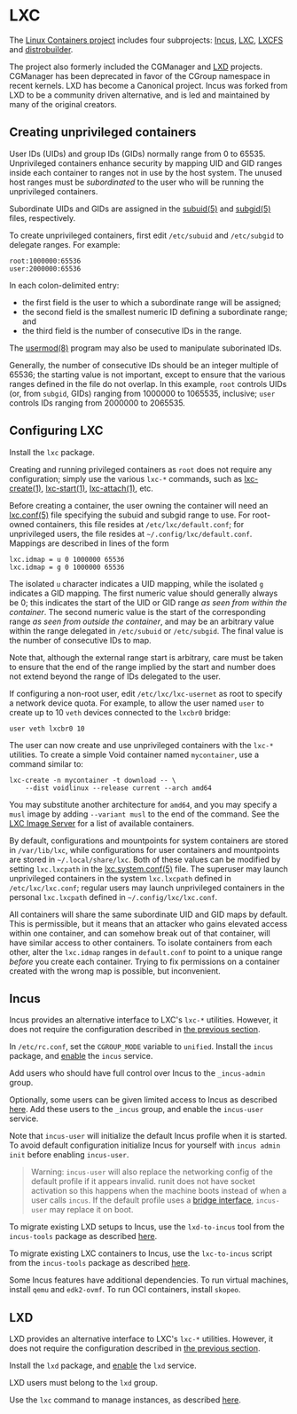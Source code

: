 # LXC

The [Linux Containers project](https://linuxcontainers.org/) includes four
subprojects: [Incus](https://linuxcontainers.org/incus/introduction/),
[LXC](https://linuxcontainers.org/lxc/introduction/),
[LXCFS](https://linuxcontainers.org/lxcfs/introduction/) and
[distrobuilder](https://linuxcontainers.org/distrobuilder/introduction/).

The project also formerly included the CGManager and
[LXD](https://canonical.com/lxd) projects. CGManager has been deprecated in
favor of the CGroup namespace in recent kernels. LXD has become a Canonical
project. Incus was forked from LXD to be a community driven alternative, and is
led and maintained by many of the original creators.

## Creating unprivileged containers

User IDs (UIDs) and group IDs (GIDs) normally range from 0 to 65535.
Unprivileged containers enhance security by mapping UID and GID ranges inside
each container to ranges not in use by the host system. The unused host ranges
must be *subordinated* to the user who will be running the unprivileged
containers.

Subordinate UIDs and GIDs are assigned in the
[subuid(5)](https://man.voidlinux.org/subuid.5) and
[subgid(5)](https://man.voidlinux.org/subgid.5) files, respectively.

To create unprivileged containers, first edit `/etc/subuid` and `/etc/subgid` to
delegate ranges. For example:

```
root:1000000:65536
user:2000000:65536
```

In each colon-delimited entry:

- the first field is the user to which a subordinate range will be assigned;
- the second field is the smallest numeric ID defining a subordinate range; and
- the third field is the number of consecutive IDs in the range.

The [usermod(8)](https://man.voidlinux.org/usermod.8) program may also be used
to manipulate suborinated IDs.

Generally, the number of consecutive IDs should be an integer multiple of 65536;
the starting value is not important, except to ensure that the various ranges
defined in the file do not overlap. In this example, `root` controls UIDs (or,
from `subgid`, GIDs) ranging from 1000000 to 1065535, inclusive; `user` controls
IDs ranging from 2000000 to 2065535.

## Configuring LXC

Install the `lxc` package.

Creating and running privileged containers as `root` does not require any
configuration; simply use the various `lxc-*` commands, such as
[lxc-create(1)](https://man.voidlinux.org/lxc-create.1),
[lxc-start(1)](https://man.voidlinux.org/lxc-start.1),
[lxc-attach(1)](https://man.voidlinux.org/lxc-attach.1), etc.

Before creating a container, the user owning the container will need an
[lxc.conf(5)](https://man.voidlinux.org/lxc.conf.5) file specifying the subuid
and subgid range to use. For root-owned containers, this file resides at
`/etc/lxc/default.conf`; for unprivileged users, the file resides at
`~/.config/lxc/default.conf`. Mappings are described in lines of the form

```
lxc.idmap = u 0 1000000 65536
lxc.idmap = g 0 1000000 65536
```

The isolated `u` character indicates a UID mapping, while the isolated `g`
indicates a GID mapping. The first numeric value should generally always be 0;
this indicates the start of the UID or GID range *as seen from within the
container*. The second numeric value is the start of the corresponding range *as
seen from outside the container*, and may be an arbitrary value within the range
delegated in `/etc/subuid` or `/etc/subgid`. The final value is the number of
consecutive IDs to map.

Note that, although the external range start is arbitrary, care must be taken to
ensure that the end of the range implied by the start and number does not extend
beyond the range of IDs delegated to the user.

If configuring a non-root user, edit `/etc/lxc/lxc-usernet` as root to specify a
network device quota. For example, to allow the user named `user` to create up
to 10 `veth` devices connected to the `lxcbr0` bridge:

```
user veth lxcbr0 10
```

The user can now create and use unprivileged containers with the `lxc-*`
utilities. To create a simple Void container named `mycontainer`, use a command
similar to:

```
lxc-create -n mycontainer -t download -- \
	--dist voidlinux --release current --arch amd64
```

You may substitute another architecture for `amd64`, and you may specify a
`musl` image by adding `--variant musl` to the end of the command. See the [LXC
Image Server](http://images.linuxcontainers.org) for a list of available
containers.

By default, configurations and mountpoints for system containers are stored in
`/var/lib/lxc`, while configurations for user containers and mountpoints are
stored in `~/.local/share/lxc`. Both of these values can be modified by setting
`lxc.lxcpath` in the
[lxc.system.conf(5)](https://man.voidlinux.org/lxc.system.conf.5) file. The
superuser may launch unprivileged containers in the system `lxc.lxcpath` defined
in `/etc/lxc/lxc.conf`; regular users may launch unprivileged containers in the
personal `lxc.lxcpath` defined in `~/.config/lxc/lxc.conf`.

All containers will share the same subordinate UID and GID maps by default. This
is permissible, but it means that an attacker who gains elevated access within
one container, and can somehow break out of that container, will have similar
access to other containers. To isolate containers from each other, alter the
`lxc.idmap` ranges in `default.conf` to point to a unique range *before* you
create each container. Trying to fix permissions on a container created with the
wrong map is possible, but inconvenient.

## Incus

Incus provides an alternative interface to LXC's `lxc-*` utilities. However, it
does not require the configuration described in [the previous section](#lxc).

In `/etc/rc.conf`, set the `CGROUP_MODE` variable to `unified`. Install the
`incus` package, and [enable](../services/index.md#enabling-services) the
`incus` service.

Add users who should have full control over Incus to the `_incus-admin` group.

Optionally, some users can be given limited access to Incus as described
[here](https://linuxcontainers.org/incus/docs/main/howto/projects_confine/#confine-projects-to-specific-incus-users).
Add these users to the `_incus` group, and enable the `incus-user` service.

Note that `incus-user` will initialize the default Incus profile when it is
started. To avoid default configuration initialize Incus for yourself with
`incus admin init` before enabling `incus-user`.

> Warning: `incus-user` will also replace the networking config of the default
> profile if it appears invalid. runit does not have socket activation so this
> happens when the machine boots instead of when a user calls `incus`. If the
> default profile uses a [bridge
> interface](../network/index.md#bridge-interfaces), `incus-user` may replace it
> on boot.

To migrate existing LXD setups to Incus, use the `lxd-to-incus` tool from the
`incus-tools` package as described
[here](https://linuxcontainers.org/incus/docs/main/howto/server_migrate_lxd/).

To migrate existing LXC containers to Incus, use the `lxc-to-incus` script from
the `incus-tools` package as described
[here](https://linuxcontainers.org/incus/docs/main/howto/migrate_from_lxc/).

Some Incus features have additional dependencies. To run virtual machines,
install `qemu` and `edk2-ovmf`. To run OCI containers, install `skopeo`.

## LXD

LXD provides an alternative interface to LXC's `lxc-*` utilities. However, it
does not require the configuration described in [the previous section](#lxc).

Install the `lxd` package, and [enable](../services/index.md#enabling-services)
the `lxd` service.

LXD users must belong to the `lxd` group.

Use the `lxc` command to manage instances, as described
[here](https://documentation.ubuntu.com/lxd/en/latest/howto/).
